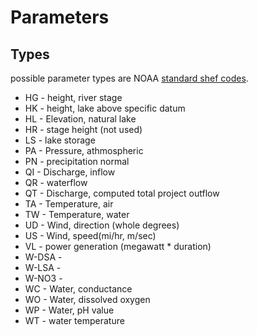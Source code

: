 # Parameters

## Types

possible parameter types are NOAA [standard shef codes].

* HG - height, river stage
* HK - height, lake above specific datum
* HL - Elevation, natural lake
* HR - stage height (not used)
* LS - lake storage
* PA - Pressure, athmospheric
* PN - precipitation normal
* QI - Discharge, inflow
* QR - waterflow
* QT - Discharge, computed total project outflow
* TA - Temperature, air
* TW - Temperature, water
* UD - Wind, direction (whole degrees)
* US - Wind, speed(mi/hr, m/sec)
* VL - power generation (megawatt * duration)
* W-DSA - 
* W-LSA -
* W-NO3 -
* WC - Water, conductance
* WO - Water, dissolved oxygen
* WP - Water, pH value
* WT - water temperature

[standard shef codes]: http://www.nws.noaa.gov/om/water/resources/SHEF_CodeManual_5July2012.pdf
